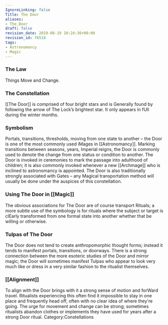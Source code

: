 ```yaml
---
IgnoreLinking: false
Title: The Door
aliases:
- The_Door
draft: false
revision_date: 2019-08-19 10:24:36+00:00
revision_id: 76518
tags:
- Astronomancy
- Magic
---
```


### The Law
Things Move and Change. 
### The Constellation
[[The Door]] is comprised of four bright stars and is Generally found by following the arrow of The Lock’s brightest star. It only appears in fUll during the winter months.
### Symbolism
Portals, transitions, thresholds, moving from one state to another – the Door is one of the most commonly used iMages in [[Astronomancy]]. Marking transitions between seasons, years, Imperial reigns, the Door is commonly used to denote the change from one status or condition to another. The Door is invoked in ceremonies to mark the passage into adulthood of children; it is also commonly invoked whenever a new [[Archmage]] who is inclined to astronomancy is appointed.
The Door is also traditionally strongly associated with Gates – any Magical transportation method will usually be done under the auspices of this constellation.
### Using The Door in [[Magic]]
The obvious associations for The Door are of course transport Rituals; a more subtle use of the symbology is for rituals where the subject or target is clEarly transformed from one formal state into another whether that be willing or otherwise.
### Tulpas of The Door
The Door does not tend to create anthropomorphic thought forms; instead it tends to manifest portals, transitions, or doorways. There is a strong connection between the more esoteric studies of the Door and mirror magic; the Door will sometimes manifest Tulpas who appear to look very much like or dress in a very similar fashion to the ritualist themselves.
### [[Alignment]]
To align with the Door brings with it a strong sense of motion and forWard travel. Ritualists experiencing this often find it impossible to stay in one place and frequently head off, often with no clear idea of where they're going. The urge for movement and change can be strong; sometimes ritualists abandon clothes or implements they have used for years after a strong Door ritual.
Category:Constellations